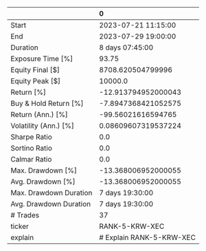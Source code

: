 |                        | 0                        |
|:-----------------------|:-------------------------|
| Start                  | 2023-07-21 11:15:00      |
| End                    | 2023-07-29 19:00:00      |
| Duration               | 8 days 07:45:00          |
| Exposure Time [%]      | 93.75                    |
| Equity Final [$]       | 8708.620504799996        |
| Equity Peak [$]        | 10000.0                  |
| Return [%]             | -12.913794952000043      |
| Buy & Hold Return [%]  | -7.8947368421052575      |
| Return (Ann.) [%]      | -99.56021616594765       |
| Volatility (Ann.) [%]  | 0.08609607319537224      |
| Sharpe Ratio           | 0.0                      |
| Sortino Ratio          | 0.0                      |
| Calmar Ratio           | 0.0                      |
| Max. Drawdown [%]      | -13.368006952000055      |
| Avg. Drawdown [%]      | -13.368006952000055      |
| Max. Drawdown Duration | 7 days 19:30:00          |
| Avg. Drawdown Duration | 7 days 19:30:00          |
| # Trades               | 37                       |
| ticker                 | RANK-5-KRW-XEC           |
| explain                | # Explain RANK-5-KRW-XEC |
